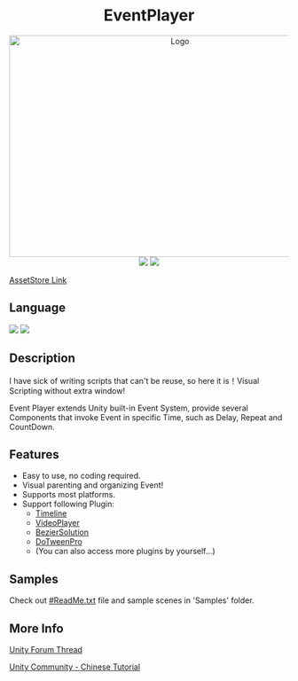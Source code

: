<h1 align="center">EventPlayer</h1>

<p align="center">
    <a href="https://assetstore.unity.com/packages/tools/visual-scripting/event-player-116731"><img src="https://github.com/Threeyes/EventPlayer/wiki/images/Logo.png" alt="Logo" width="600px" height="400px" />
    <br />
	<a><img src="https://img.shields.io/badge/%20Unity-2028.4+%20-blue" /></a>
	<a href="https://github.com/Threeyes/AliveCursorSDK/blob/main/LICENSE"><img src="https://img.shields.io/badge/License-MIT-brightgreen.svg" /></a>
    <br />
</p>

[AssetStore Link](https://assetstore.unity.com/packages/tools/visual-scripting/event-player-116731)

## Language
<p float="left">
  <a href="https://github.com/Threeyes/EventPlayer/blob/main/locale/README-zh-CN.md"><img src="https://raw.githubusercontent.com/hampusborgos/country-flags/main/png100px/cn.png"/></a>
    <a href="https://github.com/Threeyes/EventPlayer"><img src="https://raw.githubusercontent.com/hampusborgos/country-flags/main/png100px/us.png"/></a>
</p>

## Description
I have sick of writing scripts that can't be reuse, so here it is！Visual Scripting without extra window!

Event Player extends Unity built-in Event System,  provide several Components that invoke Event in specific Time, such as Delay, Repeat and CountDown.


## Features
+ Easy to use, no coding required.
+ Visual parenting and organizing Event!
+ Supports most platforms.
+ Support following Plugin:
    + [Timeline](https://docs.unity3d.com/Packages/com.unity.timeline@1.5/manual/index.html)
    + [VideoPlayer](https://docs.unity3d.com/Manual/class-VideoPlayer.html)
    + [BezierSolution](https://assetstore.unity.com/packages/tools/level-design/bezier-solution-113074)
    + [DoTweenPro](https://assetstore.unity.com/packages/tools/visual-scripting/dotween-pro-32416)
    + (You can also access more plugins by yourself...)

## Samples
Check out [#ReadMe.txt](https://github.com/Threeyes/EventPlayer/blob/main/Assets/Threeyes/Module/EventPlayer/%23ReadMe.txt) file and sample scenes in 'Samples' folder.

## More Info
[Unity Forum Thread](https://forum.unity.com/threads/release-event-player-visual-play-and-organize-unityevent.536984/)

[Unity Community - Chinese Tutorial](https://developer.unity.cn/projects/603086a7edbc2a00202c3878)
